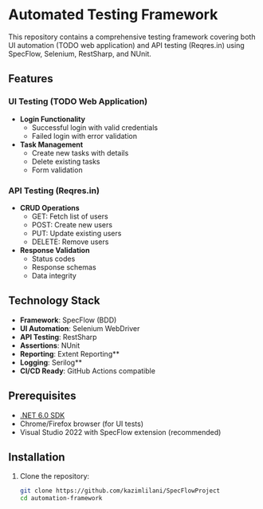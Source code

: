 # Automated Testing Framework

This repository contains a comprehensive testing framework covering both UI automation (TODO web application) and API testing (Reqres.in) using SpecFlow, Selenium, RestSharp, and NUnit.

## Features

### UI Testing (TODO Web Application)
- **Login Functionality**
  - Successful login with valid credentials
  - Failed login with error validation
- **Task Management**
  - Create new tasks with details
  - Delete existing tasks
  - Form validation

### API Testing (Reqres.in)
- **CRUD Operations**
  - GET: Fetch list of users
  - POST: Create new users
  - PUT: Update existing users
  - DELETE: Remove users
- **Response Validation**
  - Status codes
  - Response schemas
  - Data integrity

## Technology Stack
- **Framework**: SpecFlow (BDD)
- **UI Automation**: Selenium WebDriver
- **API Testing**: RestSharp
- **Assertions**: NUnit
- **Reporting**: Extent Reporting**
- **Logging**: Serilog**
- **CI/CD Ready**: GitHub Actions compatible

## Prerequisites
- [.NET 6.0 SDK](https://dotnet.microsoft.com/download)
- Chrome/Firefox browser (for UI tests)
- Visual Studio 2022 with SpecFlow extension (recommended)

## Installation
1. Clone the repository:
   ```bash
   git clone https://github.com/kazimlilani/SpecFlowProject
   cd automation-framework
